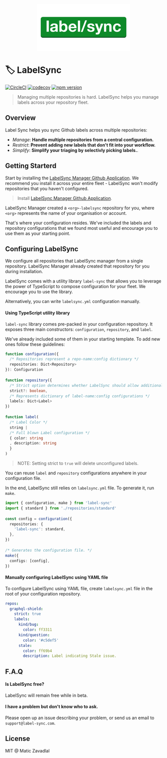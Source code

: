 <p align="center"><img src="media/logo.png" width="300" /></p>

# :label: LabelSync

[![CircleCI](https://circleci.com/gh/maticzav/label-sync/tree/master.svg?style=shield)](https://circleci.com/gh/maticzav/label-sync/tree/master)
[![codecov](https://codecov.io/gh/maticzav/label-sync/branch/master/graph/badge.svg)](https://codecov.io/gh/maticzav/label-sync)
[![npm version](https://badge.fury.io/js/label-sync.svg)](https://badge.fury.io/js/label-sync)

> Managing multiple repositories is hard. LabelSync helps you manage labels across your repository fleet.

## Overview

Label Sync helps you sync Github labels across multiple repositories:

- _Manage_: **Handle multiple repositories from a central configuration.**
- _Restrict_: **Prevent adding new labels that don't fit into your workflow.**
- _Simplify_: **Simplify your triaging by selectivly picking labels.**.

## Getting Starterd

Start by installing the [LabelSync Manager Github Application](https://install.label-sync.com). We recommend you install it across your entire fleet - LabelSync won't modify repositories that you haven't configured.

> Install [LabelSync Manager Github Application](https://install.label-sync.com).

LabelSync Manager created a `<org>-labelsync` repository for you, where `<org>` represents the name of your organisation or account.

That's where your configuration resides. We've included the labels and repository configurations that we found most useful and encourage you to use them as your starting point.

## Configuring LabelSync

We configure all repositories that LabelSync manager from a single repository. LabelSync Manager already created that repository for you during installation.

LabelSync comes with a utility library `label-sync` that allows you to leverage the power of TypeScript to compose configuration for your fleet. We encourage you to use the library.

Alternatively, you can write `labelsync.yml` configuration manually.

#### Using TypeScript utility library

`label-sync` library comes pre-packed in your configuration repository. It exposes three main constructors: `configuration`, `repository`, and `label`.

We've already included some of them in your starting template. To add new ones follow these guidelines:

```ts
function configuration({
  /* Repositories represent a repo-name:config dictionary */
  repositories: Dict<Repository>
}): Configuration

function repository({
  /* Strict option determines whether LabelSync should allow additional labels or limit available ones to your configuration */
  strict?: boolean,
  /* Represents dictionary of label-name:config configurations */
  labels: Dict<Label>
})

function label(
  /* Label Color */
  string |
  /* Full blown Label configuration */
  { color: string
  , description: string
  }
)
```

> NOTE: Setting strict to `true` will delete unconfigured labels.

You can reuse `label` and `repository` configurations anywhere in your configuration file.

In the end, LabelSync still relies on `labelsync.yml` file. To generate it, run `make`.

```ts
import { configuration, make } from 'label-sync'
import { standard } from './repositories/standard'

const config = configuration({
  repositories: {
    'label-sync': standard,
  },
})

/* Generates the configuration file. */
make({
  configs: [config],
})
```

#### Manually configuring LabelSync using YAML file

To configure LabelSync using YAML file, create `labelsync.yml` file in the root of your configuration repository.

```yml
repos:
  graphql-shield:
    strict: true
    labels:
      kind/bug:
        color: ff3311
      kind/question:
        color: '#c5def5'
      stale:
        color: ff69b4
        description: Label indicating Stale issue.
```

## F.A.Q

#### Is LabelSync free?

LabelSync will remain free while in beta.

#### I have a problem but don't know who to ask.

Please open up an issue describing your problem, or send us an email to `support@label-sync.com`.

## License

MIT @ Matic Zavadlal
